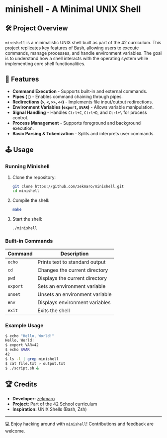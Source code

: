 # minishell - A Minimal UNIX Shell

## 🛠️ Project Overview

`minishell` is a minimalistic UNIX shell built as part of the 42 curriculum. This project replicates key features of Bash, allowing users to execute commands, manage processes, and handle environment variables. The goal is to understand how a shell interacts with the operating system while implementing core shell functionalities.

## 🚀 Features
- **Command Execution** - Supports built-in and external commands.
- **Pipes (`|`)** - Enables command chaining through pipes.
- **Redirections (`>`, `<`, `>>`, `<<`)** - Implements file input/output redirections.
- **Environment Variables (`export`, `$VAR`)** - Allows variable manipulation.
- **Signal Handling** - Handles `Ctrl+C`, `Ctrl+D`, and `Ctrl+\` for process control.
- **Process Management** - Supports foreground and background execution.
- **Basic Parsing & Tokenization** - Splits and interprets user commands.

## 🕹️ Usage

### Running Minishell
1. Clone the repository:
   ```sh
   git clone https://github.com/zekmaro/minishell.git
   cd minishell
   ```
2. Compile the shell:
   ```sh
   make
   ```
3. Start the shell:
   ```sh
   ./minishell
   ```

### Built-in Commands
| Command | Description |
|---------|------------|
| `echo` | Prints text to standard output |
| `cd` | Changes the current directory |
| `pwd` | Displays the current directory |
| `export` | Sets an environment variable |
| `unset` | Unsets an environment variable |
| `env` | Displays environment variables |
| `exit` | Exits the shell |

### Example Usage
```sh
$ echo "Hello, World!"
Hello, World!
$ export VAR=42
$ echo $VAR
42
$ ls -l | grep minishell
$ cat file.txt > output.txt
$ ./script.sh &
```

## 🏆 Credits
- **Developer:** [zekmaro](https://github.com/zekmaro)
- **Project:** Part of the 42 School curriculum
- **Inspiration:** UNIX Shells (Bash, Zsh)

---
💻 Enjoy hacking around with `minishell`! Contributions and feedback are welcome.
